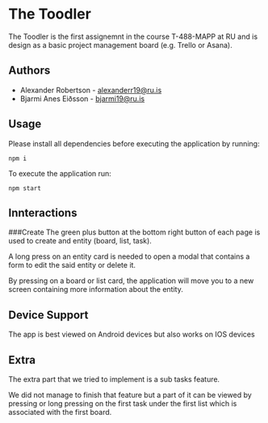 # The Toodler
The Toodler is the first assignemnt in the course T-488-MAPP at RU and is design as a basic project management board (e.g. Trello or Asana).

## Authors
- Alexander Robertson - alexanderr19@ru.is
- Bjarmi Anes Eiðsson - bjarmi19@ru.is

## Usage
Please install all dependencies before executing the application by running:
```
npm i
```

To execute the application run:
```
npm start
```

## Innteractions
###Create
The green plus button at the bottom right button of each page is used to create and entity (board, list, task).

A long press on an entity card is needed to open a modal that contains a form to edit the said entity or delete it.

By pressing on a board or list card, the application will move you to a new screen containing more information about the entity.

## Device Support
The app is best viewed on Android devices but also works on IOS devices

## Extra 
The extra part that we tried to implement is a sub tasks feature.

We did not manage to finish that feature but a part of it can be viewed by pressing or long pressing on the first task under the first list which is associated with the first board.
